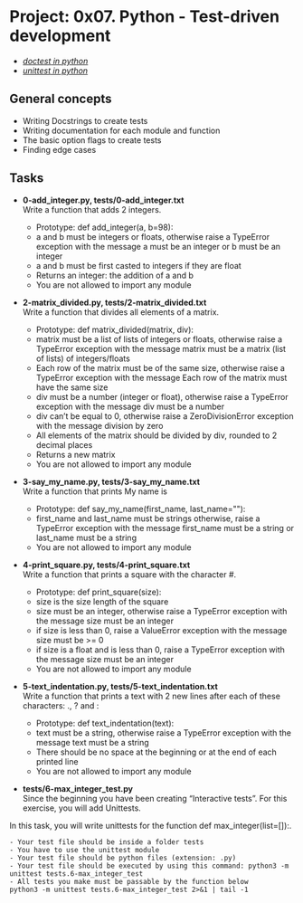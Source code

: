 # Project: 0x07. Python - Test-driven development
- [**doctest* in python*](https://intranet.alxswe.com/rltoken/BwZJVq2MQ1_Vg_3gphoitQ)
- [**unittest* in python*](https://intranet.alxswe.com/rltoken/hX5a13o-1mXGTQASWBitFQ)
## General concepts
- Writing Docstrings to create tests
- Writing documentation for each module and function
- The basic option flags to create tests
- Finding edge cases
## Tasks
- **0-add_integer.py, tests/0-add_integer.txt**  
Write a function that adds 2 integers.  

	- Prototype: def add_integer(a, b=98):
	- a and b must be integers or floats, otherwise raise a TypeError exception with the message a must be an integer or b must be an integer
	- a and b must be first casted to integers if they are float
	- Returns an integer: the addition of a and b
	- You are not allowed to import any module

- **2-matrix_divided.py, tests/2-matrix_divided.txt**  
Write a function that divides all elements of a matrix.  

	- Prototype: def matrix_divided(matrix, div):
	- matrix must be a list of lists of integers or floats, otherwise raise a TypeError exception with the message matrix must be a matrix (list of lists) of integers/floats
	- Each row of the matrix must be of the same size, otherwise raise a TypeError exception with the message Each row of the matrix must have the same size
	- div must be a number (integer or float), otherwise raise a TypeError exception with the message div must be a number
	- div can’t be equal to 0, otherwise raise a ZeroDivisionError exception with the message division by zero
	- All elements of the matrix should be divided by div, rounded to 2 decimal places
	- Returns a new matrix
	- You are not allowed to import any module

- **3-say_my_name.py, tests/3-say_my_name.txt**  
Write a function that prints My name is <first name> <last name>  

	- Prototype: def say_my_name(first_name, last_name=""):
	- first_name and last_name must be strings otherwise, raise a TypeError exception with the message first_name must be a string or last_name must be a string
	- You are not allowed to import any module

- **4-print_square.py, tests/4-print_square.txt**  
Write a function that prints a square with the character #.  

	- Prototype: def print_square(size):
	- size is the size length of the square
	- size must be an integer, otherwise raise a TypeError exception with the message size must be an integer
	- if size is less than 0, raise a ValueError exception with the message size must be >= 0
	- if size is a float and is less than 0, raise a TypeError exception with the message size must be an integer
	- You are not allowed to import any module

- **5-text_indentation.py, tests/5-text_indentation.txt**  
Write a function that prints a text with 2 new lines after each of these characters: ., ? and :  

	- Prototype: def text_indentation(text):
	- text must be a string, otherwise raise a TypeError exception with the message text must be a string
	- There should be no space at the beginning or at the end of each printed line
	- You are not allowed to import any module

- **tests/6-max_integer_test.py**  
Since the beginning you have been creating “Interactive tests”. For this exercise, you will add Unittests.

In this task, you will write unittests for the function def max_integer(list=[]):.

	- Your test file should be inside a folder tests
	- You have to use the unittest module
	- Your test file should be python files (extension: .py)
	- Your test file should be executed by using this command: python3 -m unittest tests.6-max_integer_test
	- All tests you make must be passable by the function below  
	python3 -m unittest tests.6-max_integer_test 2>&1 | tail -1

